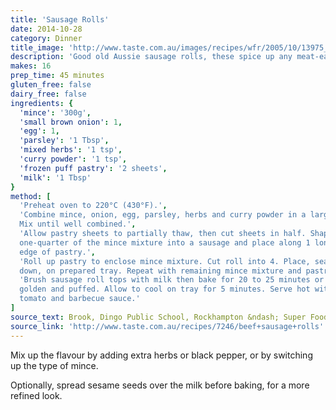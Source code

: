 ```yaml
---
title: 'Sausage Rolls'
date: 2014-10-28
category: Dinner
title_image: 'http://www.taste.com.au/images/recipes/wfr/2005/10/13975_l.jpg'
description: 'Good old Aussie sausage rolls, these spice up any meat-eating party'
makes: 16
prep_time: 45 minutes
gluten_free: false
dairy_free: false
ingredients: {
  'mince': '300g',
  'small brown onion': 1,
  'egg': 1,
  'parsley': '1 Tbsp',
  'mixed herbs': '1 tsp',
  'curry powder': '1 tsp',
  'frozen puff pastry': '2 sheets',
  'milk': '1 Tbsp'
}
method: [
  'Preheat oven to 220°C (430°F).',
  'Combine mince, onion, egg, parsley, herbs and curry powder in a large bowl.
  Mix until well combined.',
  'Allow pastry sheets to partially thaw, then cut sheets in half. Shape
  one-quarter of the mince mixture into a sausage and place along 1 long
  edge of pastry.',
  'Roll up pastry to enclose mince mixture. Cut roll into 4. Place, seam side
  down, on prepared tray. Repeat with remaining mince mixture and pastry.',
  'Brush sausage roll tops with milk then bake for 20 to 25 minutes or until
  golden and puffed. Allow to cool on tray for 5 minutes. Serve hot with
  tomato and barbecue sauce.'
]
source_text: Brook, Dingo Public School, Rockhampton &ndash; Super Food Ideas, September 2006, Page 16
source_link: 'http://www.taste.com.au/recipes/7246/beef+sausage+rolls'
---
```

Mix up the flavour by adding extra herbs or black pepper, or by switching up
the type of mince.

Optionally, spread sesame seeds over the milk before baking, for a more refined
look.
